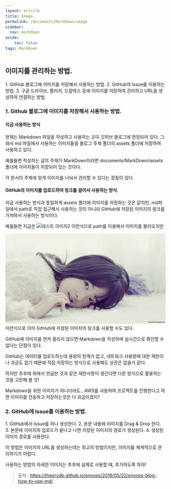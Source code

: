 ```yaml
---
layout: article
title: Image.
permalink: /documents/MarkDown/image
sidebar:
  nav: markdown
aside:
    toc: false
tags: MarkDown 
---
```


## 이미지를 관리하는 방법.
<div class="blue-div">
1. GitHub 블로그에 이미지를 저장해서 사용하는 방법.
2. GitHub의 Issue를 이용하는 방법.
3. 구글 드라이브, 플리커, 드랍박스 등에 이미지를 저장하여 관리하고 URL을 생성하여 연결하는 방법.
</div>

### 1. Github 블로그에 이미지를 저장해서 사용하는 방법.

#### 지금 사용하는 방식
<div class="blue-div">
현재는 Markdown 파일을 작성하고 사용하는 곳이 깃허브 블로그에 한정되어 있다.
그래서 md 파일에서 사용하는 이미지들을 블로그 주제 폴더의 assets 폴더에 저장하여 사용하고 있다.

예를들면 작성하는 글의 주제가 MarkDown이라면 documents/MarkDown/assets 폴더에 이미지들이 저장되어 있는 것이다.

각 문서의 주제에 맞게 이미지를 나눠서 관리할 수 있다는 장점이 있다.
</div>


#### GitHub의 이미지를 업로드하여 링크를 걸어서 사용하는 방식.
<div class="blue-div">
지금 사용하는 방식과 동일하게 assets 폴더에 이미지를 저장하는 것은 같지만,
md파일에서 path로 직접 접근해서 사용하는 것이 아니라 GitHub에 저장된 이미지의 링크를 가져와서 사용하는 방식이다.

예를들면 지금은
![테스트 이미지2](assets/testImg2.jpg) 이런식으로 path를 이용해서 이미지를 불러오지만

![테스트 이미지2](https://github.com/Aelleek/aelleek.github.io/blob/main/documents/MarkDown/assets/testImg.jpeg)
이런식으로 이미 GitHub에 저장된 이미지의 링크를 사용할 수도 있다.

GitHub에 이미지를 먼저 올리지 않으면 Markdown을 작성하며 실시간으로 확인할 수 없다는 단점이 있다.
</div>

<div class="yellow-div">
GitHub는 데이터를 업로드하는데 용량의 한계가 없고, 네트워크 사용량에 대한 제한이나 과금도 없기 때문에 직접 저장하는 방식으로 사용해도 상관은 없을거 같다.

하지만 추후에 위에서 언급한 것과 같은 제한사항이 생긴다면 다른 방식으로 활용하는 것을 고민해 볼 것!

Markdown을 위한 이미지가 아니더라도.. AWS를 사용하여 프로젝트를 진행한다고 하면
이미지를 전송하고 저장하는것은 다 과금이겠지?
</div>


### 2. GitHub에 Issue를 이용하는 방법.
<div class="blue-div">
1. GitHub에서 Issue를 하나 생성한다.
2. 본문 내용에 이미지를 Drag & Drop 한다.
3. 본문에 이미지의 업로드가 끝나고 나면 저장된 이미지의 경로가 생성된다.
4. 생성된 이미지 경로를 사용한다.

이 방법은 이미지의 URL를 생성하는데는 최고의 방법이지만, 이미지를 체계적으로 관리하기가 어렵다.    
</div>
<div class="yellow-div">
사용하는 방법의 자세한 이미지는 추후에 실제로 사용할 때, 추가하도록 하자!    
</div>
 

> 출처 : https://theorydb.github.io/envops/2019/05/22/envops-blog-how-to-use-md/




